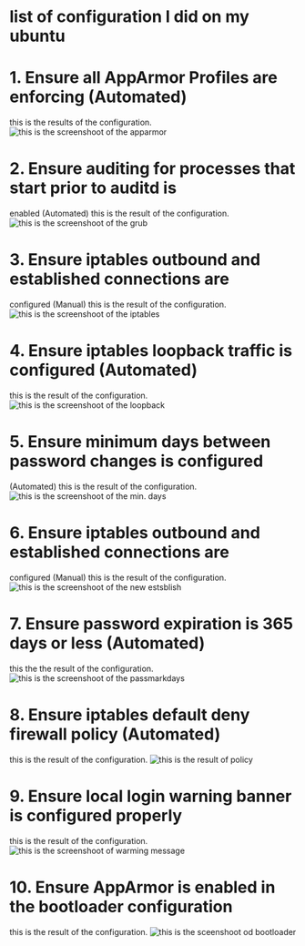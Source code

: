 # list of configuration l did on my ubuntu
# 1. Ensure all AppArmor Profiles are enforcing (Automated)
this is the results of the configuration.
![this is the screenshoot of the apparmor](exercise-6/images/apparamor.png)

# 2. Ensure auditing for processes that start prior to auditd is 
enabled (Automated)
this is the result of the configuration.
![this is the screenshoot of the grub](exercise-6/images/grub.png)

# 3.  Ensure iptables outbound and established connections are 
configured (Manual)
this is the result of the configuration.
![this is the screenshoot of the iptables](exercise-6/images/iptables.png)

# 4.  Ensure iptables loopback traffic is configured (Automated)
this is the result of the configuration.
![this is the screenshoot of the loopback](exercise-6/images/loopback%20traffic.png)

# 5.  Ensure minimum days between password changes is configured 
(Automated)
this is the result of the configuration.
![this is the screenshoot of the min. days](exercise-6/images/min%201.png) 

# 6. Ensure iptables outbound and established connections are 
configured (Manual)
this is the result of the configuration.
![this is the screenshoot of the new estsblish](exercise-6/images/new%20establish.png)

# 7. Ensure password expiration is 365 days or less (Automated)
this the the result of the configuration.
![this is the screenshoot of the passmarkdays](exercise-6/images/passmaxdays.png)

# 8. Ensure iptables default deny firewall policy (Automated)
this is the result of the configuration.
![this is the result of policy](exercise-6/images/policy.png)

# 9. Ensure local login warning banner is configured properly
this is the result of the configuration.
![this is the screenshoot of warming message](exercise-6/images/warning%20message.png)

# 10.  Ensure AppArmor is enabled in the bootloader configuration
this is the result of the configuration.
![this is the sceenshoot od bootloader](exercise-6/images/loader.png)